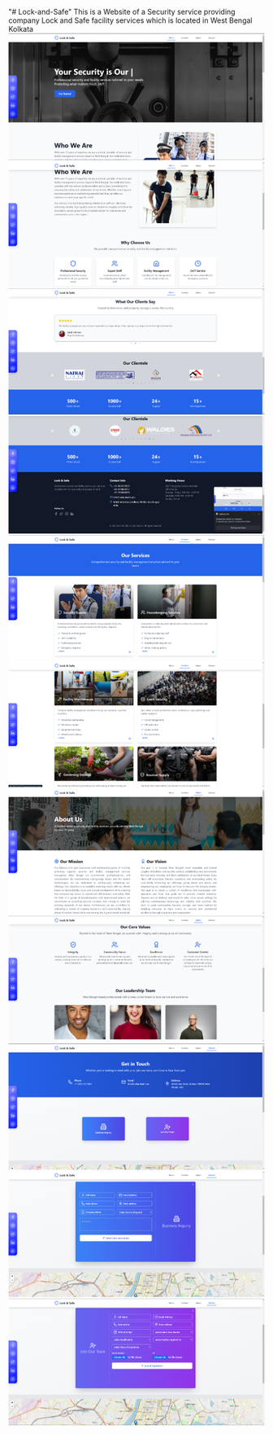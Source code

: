 "# Lock-and-Safe" 
This is a Website of a Security service providing company Lock and Safe facility services which is located in West Bengal Kolkata
![image alt](https://github.com/suraj18-das/Lock-and-Safe/blob/1825d17e04ad11e57f6aca793aeb857b2158718e/1.png)
![image alt](https://github.com/suraj18-das/Lock-and-Safe/blob/1825d17e04ad11e57f6aca793aeb857b2158718e/2.png)
![image alt](https://github.com/suraj18-das/Lock-and-Safe/blob/1825d17e04ad11e57f6aca793aeb857b2158718e/3.png)
![image alt](https://github.com/suraj18-das/Lock-and-Safe/blob/1825d17e04ad11e57f6aca793aeb857b2158718e/4.png)
![image alt](https://github.com/suraj18-das/Lock-and-Safe/blob/1825d17e04ad11e57f6aca793aeb857b2158718e/5.png)
![image alt](https://github.com/suraj18-das/Lock-and-Safe/blob/1825d17e04ad11e57f6aca793aeb857b2158718e/6.png)
![image alt](https://github.com/suraj18-das/Lock-and-Safe/blob/1825d17e04ad11e57f6aca793aeb857b2158718e/7.png)
![image alt](https://github.com/suraj18-das/Lock-and-Safe/blob/1825d17e04ad11e57f6aca793aeb857b2158718e/8.png)
![image alt](https://github.com/suraj18-das/Lock-and-Safe/blob/1825d17e04ad11e57f6aca793aeb857b2158718e/9.png)
![image alt](https://github.com/suraj18-das/Lock-and-Safe/blob/1825d17e04ad11e57f6aca793aeb857b2158718e/10.png)
![image alt](https://github.com/suraj18-das/Lock-and-Safe/blob/1825d17e04ad11e57f6aca793aeb857b2158718e/11.png)
